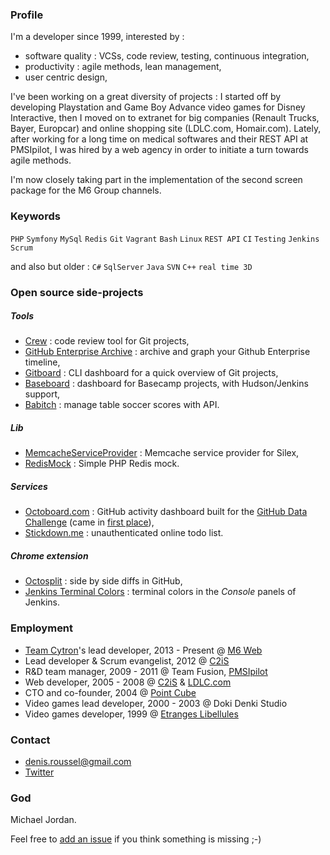### Profile

I'm a developer since 1999, interested by :

* software quality : VCSs, code review, testing, continuous integration,
* productivity : agile methods, lean management,
* user centric design,

I've been working on a great diversity of projects : I started off by developing Playstation and Game Boy Advance video games for Disney Interactive, then I moved on to extranet for big companies (Renault Trucks, Bayer, Europcar) and online shopping site (LDLC.com, Homair.com). Lately, after working for a long time on medical softwares and their REST API at PMSIpilot, I was hired by a web agency in order to initiate a turn towards agile methods.

I'm now closely taking part in the implementation of the second screen package for the M6 Group channels.

### Keywords

`PHP` `Symfony` `MySql` `Redis` `Git` `Vagrant` `Bash` `Linux` `REST API` `CI` `Testing` `Jenkins` `Scrum`

and also but older : `C#` `SqlServer` `Java` `SVN` `C++` `real time 3D`

### Open source side-projects

##### Tools

* [Crew](http://crew-cr.org) : code review tool for Git projects,
* [GitHub Enterprise Archive](http://ghearchive.org/) : archive and graph your Github Enterprise timeline,
* [Gitboard](http://kuikui.github.com/Gitboard) : CLI dashboard for a quick overview of Git projects,
* [Baseboard](http://kuikui.github.com/Baseboard) : dashboard for Basecamp projects, with Hudson/Jenkins support,
* [Babitch](https://github.com/M6Web/Babitch) : manage table soccer scores with API.

##### Lib

* [MemcacheServiceProvider](https://github.com/KuiKui/MemcacheServiceProvider) : Memcache service provider for Silex,
* [RedisMock](https://github.com/M6Web/RedisMock) : Simple PHP Redis mock.

##### Services

* [Octoboard.com](http://octoboard.com) : GitHub activity dashboard built for the [GitHub Data Challenge](https://github.com/blog/1118-the-github-data-challenge) (came in [first place](https://github.com/blog/1162-github-data-challenge-winners)),
* [Stickdown.me](http://stickdown.me) : unauthenticated online todo list.

##### Chrome extension

* [Octosplit](https://chrome.google.com/webstore/detail/mnkacicafjlllhcedhhphhpapmdgjfbb) : side by side diffs in GitHub,
* [Jenkins Terminal Colors](https://chrome.google.com/webstore/detail/jenkins-terminal-colors/njhooapdhhjehkemlbobcdenmdbiooml) : terminal colors in the *Console* panels of Jenkins.

### Employment

* [Team Cytron](http://cytron.fr/)'s lead developer, 2013 - Present @ [M6 Web](http://www.groupem6.fr/le-groupe/activites/diversifications/m6-web.html)
* Lead developer & Scrum evangelist, 2012 @ [C2iS](http://www.c2is.fr)
* R&D team manager, 2009 - 2011 @ Team Fusion, [PMSIpilot](http://www.pmsipilot.com)
* Web developer, 2005 - 2008 @ [C2iS](http://www.c2is.fr) & [LDLC.com](http://www.ldlc.com)
* CTO and co-founder, 2004 @ [Point Cube](http://www.pointcube.fr)
* Video games lead developer, 2000 - 2003 @ Doki Denki Studio
* Video games developer, 1999 @ [Etranges Libellules](http://www.etranges-libellules.fr/)

### Contact

* denis.roussel@gmail.com
* [Twitter](https://twitter.com/dondouny)

### God

Michael Jordan.

Feel free to [add an issue](https://github.com/KuiKui/Profile/issues) if you think something is missing ;-)
